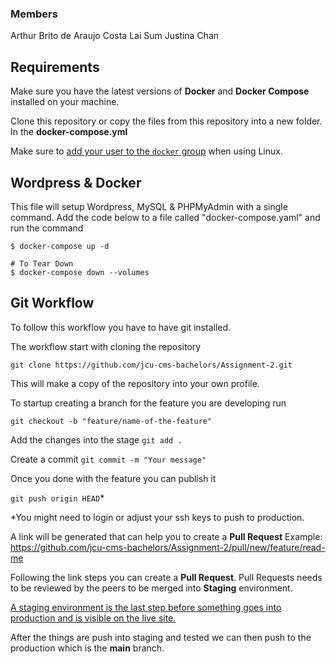 ### Members

Arthur Brito de Araujo Costa
Lai Sum Justina Chan

## Requirements

Make sure you have the latest versions of **Docker** and **Docker Compose** installed on your machine.

Clone this repository or copy the files from this repository into a new folder. In the **docker-compose.yml**

Make sure to [add your user to the `docker` group](https://docs.docker.com/install/linux/linux-postinstall/#manage-docker-as-a-non-root-user) when using Linux.

## Wordpress & Docker

This file will setup Wordpress, MySQL & PHPMyAdmin with a single command. Add the code below to a file called "docker-compose.yaml" and run the command

```
$ docker-compose up -d

# To Tear Down
$ docker-compose down --volumes
```

## Git Workflow

To follow this workflow you have to have git installed.

The workflow start with cloning the repository

`git clone https://github.com/jcu-cms-bachelors/Assignment-2.git`

This will make a copy of the repository into your own profile.

To startup creating a branch for the feature you are developing run

`git checkout -b "feature/name-of-the-feature"`

Add the changes into the stage
`git add .`

Create a commit
`git commit -m "Your message"`

Once you done with the feature you can publish it

`git push origin HEAD`\*

\*You might need to login or adjust your ssh keys to push to production.

A link will be generated that can help you to create a **Pull Request**
Example: https://github.com/jcu-cms-bachelors/Assignment-2/pull/new/feature/read-me

Following the link steps you can create a **Pull Request**.
Pull Requests needs to be reviewed by the peers to be merged into **Staging** environment.

[A staging environment is the last step before something goes into production and is visible on the live site. ](https://umbraco.com/about-us/umbraco-dictionary/staging-environment/#:~:text=A%20staging%20environment%20is%20the,they%20hit%20the%20live%20website. "A staging environment is the last step before something goes into production and is visible on the live site. ")

After the things are push into staging and tested we can then push to the production which is the **main** branch.
